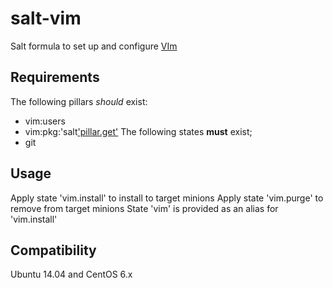 salt-vim
========

Salt formula to set up and configure [VIm](http://www.vim.org/)

Requirements
------------
The following pillars *should* exist:
  * vim:users
  * vim:pkg:'salt['pillar.get']('os')
The following states **must** exist;
  * git

Usage
-----
Apply state 'vim.install' to install to target minions
Apply state 'vim.purge' to remove from target minions
State 'vim' is provided as an alias for 'vim.install'

Compatibility
-------------
Ubuntu 14.04 and CentOS 6.x
